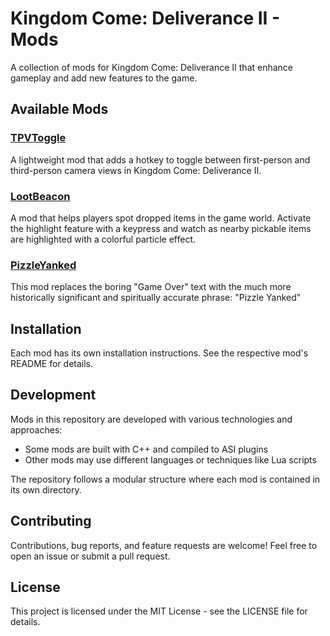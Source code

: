 # Kingdom Come: Deliverance II - Mods

A collection of mods for Kingdom Come: Deliverance II that enhance gameplay and add new features to the game.

## Available Mods

### [TPVToggle](TPVToggle/)
A lightweight mod that adds a hotkey to toggle between first-person and third-person camera views in Kingdom Come: Deliverance II.

### [LootBeacon](LootBeacon/)
A mod that helps players spot dropped items in the game world. Activate the highlight feature with a keypress and watch as nearby pickable items are highlighted with a colorful particle effect.

### [PizzleYanked](PizzleYanked/)
This mod replaces the boring "Game Over" text with the much more historically significant and spiritually accurate phrase: "Pizzle Yanked"

## Installation

Each mod has its own installation instructions. See the respective mod's README for details.

## Development

Mods in this repository are developed with various technologies and approaches:

- Some mods are built with C++ and compiled to ASI plugins
- Other mods may use different languages or techniques like Lua scripts

The repository follows a modular structure where each mod is contained in its own directory.

## Contributing

Contributions, bug reports, and feature requests are welcome! Feel free to open an issue or submit a pull request.

## License

This project is licensed under the MIT License - see the LICENSE file for details.
